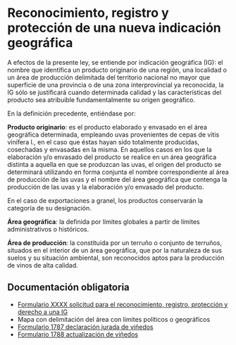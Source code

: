# Reconocimiento, registro y protección de una nueva indicación geográfica

A efectos de la presente ley, se entiende por indicación geográfica (IG): el nombre que identifica un producto originario de una región, una localidad o un área de producción delimitada del territorio nacional no mayor que superficie de una provincia o de una zona interprovincial ya reconocida, la IG sólo se justificará cuando determinada calidad y las características del producto sea atribuible fundamentalmente su origen geográfico.

En la definición precedente, entiéndase por:

**Producto originario**: es el producto elaborado y envasado en el área geográfica determinada, empleando uvas provenientes de cepas de vitis vinífera l., en el caso que éstas hayan sido totalmente producidas, cosechadas y envasadas en la misma. En aquellos casos en los que la elaboración y/o envasado del producto se realice en un área geográfica distinta a aquella en que se produzcan las uvas, el origen del producto se determinará utilizando en forma conjunta el nombre correspondiente al área de producción de las uvas y el nombre del área geográfica que contenga la producción de las uvas y la elaboración y/o envasado del producto.

En el caso de exportaciones a granel, los productos conservarán la categoría de su designación.

**Área geográfica**: la definida por límites globales a partir de límites administrativos o históricos.

**Área de producción**: la constituida por un terruño o conjunto de terruños, situados en el interior de un área geográfica, que por la naturaleza de sus suelos y su situación ambiental, son reconocidos aptos para la producción de vinos de alta calidad.

## Documentación obligatoria

* [Formulario XXXX solicitud para el reconocimiento, registro, protección y derecho a una IG]()
* Mapa con delimitación del área con limites políticos o geográficos
* [Formulario 1787 declaración jurada de viñedos](/documentación/formulario_1787_declaración_jurada_de_viñedos)
* [Formulario 1788 actualización de viñedos](/documentación/formulario_1788_actualización_de_viñedos)
